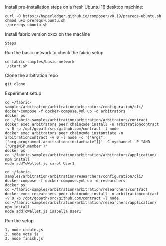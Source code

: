 Install pre-installation steps on a fresh Ubuntu 16 desktop machine:
```
curl -O https://hyperledger.github.io/composer/v0.19/prereqs-ubuntu.sh
chmod u+x prereqs-ubuntu.sh
./prereqs-ubuntu.sh
```

Install fabric version xxxx on the machine
```
Steps
```

Run the basic network to check the fabric setup
```
cd fabric-samples/basic-network
./start.sh
```

Clone the arbitration repo
```
git clone 
```

Experiment setup
```
cd ~/fabric-samples/arbitration/arbitration/arbitrators/configuration/cli/
docker-compose -f docker-compose.yml up -d arbitrators
docker ps
cd ~/fabric-samples/arbitration/arbitration/arbitrators/contract
docker exec arbitrators peer chaincode install -n arbitrationcontract -v 0 -p /opt/gopath/src/github.com/contract -l node
docker exec arbitrators peer chaincode instantiate -n arbitrationcontract -v 0 -l node -c '{"Args":["org.programnet.arbitration:instantiate"]}' -C mychannel -P "AND ('Org1MSP.member')"
docker ps
cd ~/fabric-samples/arbitration/arbitration/arbitrators/application/
npm install
node addToWallet.js carol User1
```
```
cd ~/fabric-samples/arbitration/arbitration/researchers/configuration/cli/
docker-compose -f docker-compose.yml up -d researchers
docker ps
cd ~/fabric-samples/arbitration/arbitration/researchers/contract
docker exec researchers peer chaincode install -n arbitrationcontract -v 0 -p /opt/gopath/src/github.com/contract -l node
cd ~/fabric-samples/arbitration/arbitration/researchers/application/
npm install
node addToWallet.js isabella User1
```

Run the setup
```
1. node create.js
2. node vote.js
3. node finish.js
```
